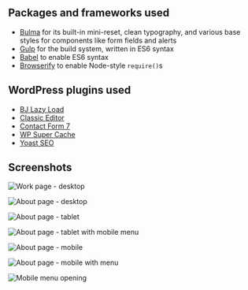 ## Packages and frameworks used

* [Bulma](https://bulma.io/) for its built-in mini-reset, clean typography, and various base styles for components like form fields and alerts
* [Gulp](https://gulpjs.com/) for the build system, written in ES6 syntax
* [Babel](https://babeljs.io/) to enable ES6 syntax
* [Browserify](http://browserify.org/) to enable Node-style `require()`s

## WordPress plugins used

* [BJ Lazy Load](https://wordpress.org/plugins/bj-lazy-load/)
* [Classic Editor](https://wordpress.org/plugins/classic-editor/)
* [Contact Form 7](https://wordpress.org/plugins/contact-form-7/)
* [WP Super Cache](https://wordpress.org/plugins/wp-super-cache/)
* [Yoast SEO](https://wordpress.org/plugins/wordpress-seo/)

## Screenshots

![Work page - desktop](images/screenshots/work--desktop.png)

![About page - desktop](images/screenshots/about-page--desktop.png)

![About page - tablet](images/screenshots/about--tablet.png)

![About page - tablet with mobile menu](images/screenshots/about--tablet-with-mobile-menu.png)

![About page - mobile](images/screenshots/about--mobile.png)

![About page - mobile with menu](images/screenshots/about--mobile-with-mobile-menu.png)

![Mobile menu opening](images/screenshots/mobie-menu-opening.gif)